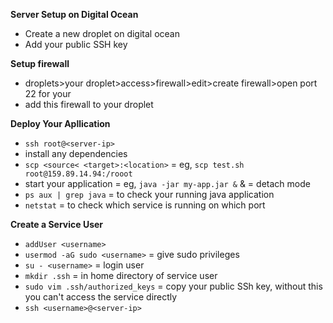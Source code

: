 **Server Setup on Digital Ocean**

- Create a new droplet on digital ocean
- Add your public SSH key

**Setup firewall**

- droplets>your droplet>access>firewall>edit>create firewall>open port 22 for your
- add this firewall to your droplet

**Deploy Your Apllication**

- `ssh root@<server-ip>`
- install any dependencies
- `scp <source< <target>:<location>` = eg, `scp test.sh root@159.89.14.94:/rooot`
- start your application = eg, `java -jar my-app.jar &` & = detach mode
- `ps aux | grep java` = to check your running java application
- `netstat` = to check which service is running on which port

**Create a Service User**

- `addUser <username>`
- `usermod -aG sudo <username>` = give sudo privileges
- `su - <username>` = login user
- `mkdir .ssh` = in home directory of service user
- `sudo vim .ssh/authorized_keys` = copy your public SSh key, without this you can't access the service directly
- `ssh <username>@<server-ip>`
